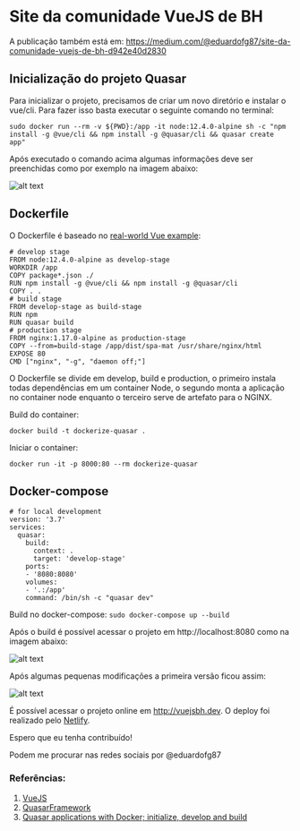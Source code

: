 # Site da comunidade VueJS de BH
A publicação também está em: https://medium.com/@eduardofg87/site-da-comunidade-vuejs-de-bh-d942e40d2830

## Inicialização do projeto Quasar
Para inicializar o projeto, precisamos de criar um novo diretório e instalar o vue/cli. Para fazer isso basta executar o seguinte comando no terminal:

`sudo docker run --rm -v ${PWD}:/app -it node:12.4.0-alpine sh -c "npm install -g @vue/cli && npm install -g @quasar/cli && quasar create app"`

Após executado o comando acima algumas informações deve ser preenchidas como por exemplo na imagem abaixo:

![alt text](https://github.com/vuebh/site/blob/master/assets/quasar_cli.png)

## Dockerfile
O Dockerfile é baseado no [real-world Vue example](https://vuejs.org/v2/cookbook/dockerize-vuejs-app.html#Real-World-Example):

```
# develop stage
FROM node:12.4.0-alpine as develop-stage
WORKDIR /app
COPY package*.json ./
RUN npm install -g @vue/cli && npm install -g @quasar/cli
COPY . .
# build stage
FROM develop-stage as build-stage
RUN npm
RUN quasar build
# production stage
FROM nginx:1.17.0-alpine as production-stage
COPY --from=build-stage /app/dist/spa-mat /usr/share/nginx/html
EXPOSE 80
CMD ["nginx", "-g", "daemon off;"]
```

O Dockerfile se divide em develop, build e production, o primeiro instala todas dependências em um container Node, o segundo monta a aplicação no container node enquanto o terceiro serve de artefato para o NGINX.

Build do container:

`docker build -t dockerize-quasar .`

Iniciar o container:

`docker run -it -p 8000:80 --rm dockerize-quasar`

## Docker-compose

```
# for local development
version: '3.7'
services:
  quasar:
    build:
      context: .
      target: 'develop-stage'
    ports:
    - '8080:8080'
    volumes:
    - '.:/app'
    command: /bin/sh -c "quasar dev"
```

Build no docker-compose: 
`sudo docker-compose up --build`

Após o build é possível acessar o projeto em http://localhost:8080 como na imagem abaixo:

![alt text](https://github.com/vuebh/site/blob/master/assets/quasar_localhost.png)


Após algumas pequenas modificações a primeira versão ficou assim:

![alt text](https://github.com/vuebh/site/blob/master/assets/quasar_localhost_vuejsbh.png)

É possível acessar o projeto online em http://vuejsbh.dev. O deploy foi realizado pelo [Netlify](https://www.netlify.com/). 

Espero que eu tenha contribuído!

Podem me procurar nas redes sociais por @eduardofg87


### Referências:

1. [VueJS](https://vuejs.org/)
1. [QuasarFramework](https://quasar.dev/)
1. [Quasar applications with Docker; initialize, develop and build](https://medium.com/@jwdobken/develop-quasar-applications-with-docker-a19c38d4a6ac)
